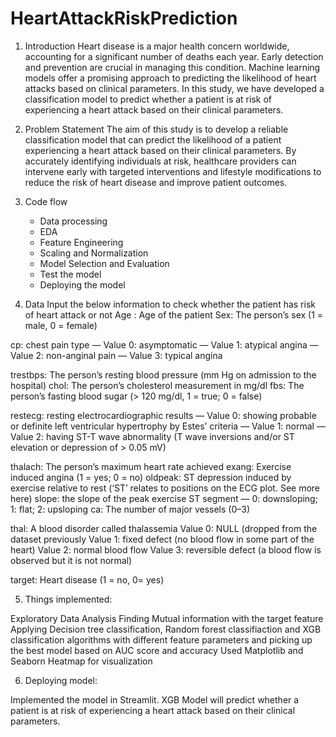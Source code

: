 # HeartAttackRiskPrediction
1. Introduction
Heart disease is a major health concern worldwide, accounting for a significant number of deaths each year. Early detection and prevention are crucial in managing this condition. Machine learning models offer a promising approach to predicting the likelihood of heart attacks based on clinical parameters. In this study, we have developed a classification model to predict whether a patient is at risk of experiencing a heart attack based on their clinical parameters.

2. Problem Statement
The aim of this study is to develop a reliable classification model that can predict the likelihood of a patient experiencing a heart attack based on their clinical parameters. By accurately identifying individuals at risk, healthcare providers can intervene early with targeted interventions and lifestyle modifications to reduce the risk of heart disease and improve patient outcomes.

3. Code flow

    * Data processing
    * EDA
    * Feature Engineering
    * Scaling and Normalization
    * Model Selection and Evaluation
    * Test the model
    * Deploying the model
    
4. Data
Input the below information to check whether the patient has risk of heart attack or not
Age : Age of the patient
Sex: The person’s sex (1 = male, 0 = female)

cp: chest pain type
— Value 0: asymptomatic
— Value 1: atypical angina
— Value 2: non-anginal pain
— Value 3: typical angina

trestbps: The person’s resting blood pressure (mm Hg on admission to the hospital)
chol: The person’s cholesterol measurement in mg/dl
fbs: The person’s fasting blood sugar (> 120 mg/dl, 1 = true; 0 = false)

restecg: resting electrocardiographic results
— Value 0: showing probable or definite left ventricular hypertrophy by Estes’ criteria
— Value 1: normal
— Value 2: having ST-T wave abnormality (T wave inversions and/or ST elevation or depression of > 0.05 mV)

thalach: The person’s maximum heart rate achieved
exang: Exercise induced angina (1 = yes; 0 = no)
oldpeak: ST depression induced by exercise relative to rest (‘ST’ relates to positions on the ECG plot. See more here)
slope: the slope of the peak exercise ST segment — 0: downsloping; 1: flat; 2: upsloping
ca: The number of major vessels (0–3)

thal: A blood disorder called thalassemia
Value 0: NULL (dropped from the dataset previously
Value 1: fixed defect (no blood flow in some part of the heart)
Value 2: normal blood flow
Value 3: reversible defect (a blood flow is observed but it is not normal)

target: Heart disease (1 = no, 0= yes)

5. Things implemented:

Exploratory Data Analysis
Finding Mutual information with the target feature
Applying Decision tree classification, Random forest classifiaction and XGB classification algorithms with different feature parameters and picking up the best model based on AUC score and accuracy
Used Matplotlib and Seaborn Heatmap for visualization

6. Deploying model:

Implemented the model in Streamlit.
XGB Model will predict whether a patient is at risk of experiencing a heart attack based on their clinical parameters.

